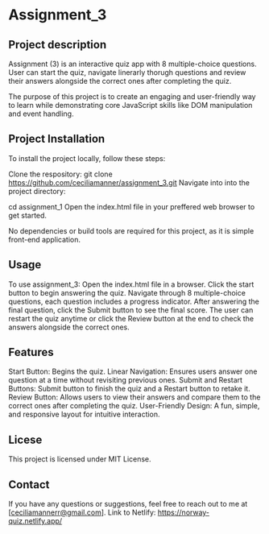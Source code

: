 # Assignment_3

## Project description
Assignment (3) is an interactive quiz app with 8 multiple-choice questions. User can start the quiz, navigate linerarly thorugh questions and review their answers alongside the correct ones after completing the quiz. 

The purpose of this project is to create an engaging and user-friendly way to learn while demonstrating core JavaScript skills like DOM manipulation and event handling.

## Project Installation 
To install the project locally, follow these steps:

Clone the respository:
git clone https://github.com/ceciliamanner/assignment_3.git 
Navigate into into the project directory:

cd assignment_1 
Open the index.html file in your preffered web browser to get started.

No dependencies or build tools are required for this project, as it is simple front-end application. 

## Usage
To use assignment_3:
Open the index.html file in a browser. 
Click the start button to begin answering the quiz.
Navigate through 8 multiple-choice questions, each question includes a progress indicator. 
After answering the final question, click the Submit button to see the final score. 
The user can restart the quiz anytime or click the Review button at the end to check the answers alongside the correct ones. 

## Features 
Start Button: Begins the quiz.
Linear Navigation: Ensures users answer one question at a time without revisiting previous ones.
Submit and Restart Buttons: Submit button to finish the quiz and a Restart button to retake it.
Review Button: Allows users to view their answers and compare them to the correct ones after completing the quiz.
User-Friendly Design: A fun, simple, and responsive layout for intuitive interaction.

## Licese
This project is licensed under MIT License. 

## Contact 
If you have any questions or suggestions, feel free to reach out to me at [ceciliamannerr@gmail.com]. 
Link to Netlify: https://norway-quiz.netlify.app/

